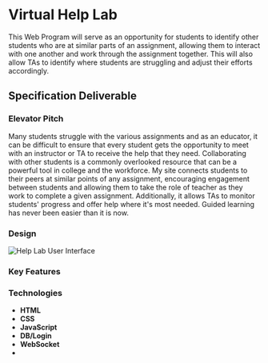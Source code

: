 # **Virtual Help Lab**
This Web Program will serve as an opportunity for students to identify other students who are at similar parts of an assignment, allowing them to interact with one another and work through the assignment together. This will also allow TAs to identify where students are struggling and adjust their efforts accordingly.
## Specification Deliverable
### Elevator Pitch
Many students struggle with the various assignments and as an educator, it can be difficult to ensure that every student gets the opportunity to meet with an instructor or TA to receive the help that they need. Collaborating with other students is a commonly overlooked resource that can be a powerful tool in college and the workforce. My site connects students to their peers at similar points of any assignment, encouraging engagement between students and allowing them to take the role of teacher as they work to complete a given assignment. Additionally, it allows TAs to monitor students' progress and offer help where it's most needed. Guided learning has never been easier than it is now.
### Design
![Help Lab User Interface](https://github.com/dillon-t-paul/Startup/assets/156498150/642cfba1-041c-485b-b786-448518accc44)

### Key Features
### Technologies
- **HTML**
- **CSS**
- **JavaScript**
- **DB/Login**
- **WebSocket**
- 
